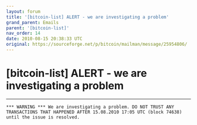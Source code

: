 ```yaml
---
layout: forum
title: '[bitcoin-list] ALERT - we are investigating a problem'
grand_parent: Emails
parent: '[bitcoin-list]'
nav_order: 14
date: 2010-08-15 20:38:33 UTC
original: https://sourceforge.net/p/bitcoin/mailman/message/25954806/
---
```


# [bitcoin-list] ALERT - we are investigating a problem

---

```
*** WARNING *** We are investigating a problem. DO NOT TRUST ANY
TRANSACTIONS THAT HAPPENED AFTER 15.08.2010 17:05 UTC (block 74638)
until the issue is resolved.
```
